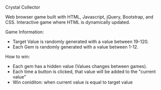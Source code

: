 Crystal Collector

Web browser game built with HTML, Javascript, jQuery, Bootstrap, and CSS.
Interactive game where HTML is dynamically updated.

Game Information:
- Target Value is randomly generated with a value between 19-120.
- Each Gem is randomly generated with a value between 1-12.

How to win:
- Each gem has a hidden value (Values changes between games).
- Each time a button is clicked, that value will be added to the "current value"
- Win coniditon: when current value is equal to target value

